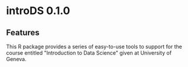 # introDS 0.1.0

## Features

This R package provides a series of easy-to-use tools to support for the course entitled "Introduction to Data Science" given at University of Geneva. 
